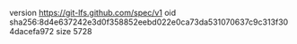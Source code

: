 version https://git-lfs.github.com/spec/v1
oid sha256:8d4e637242e3d0f358852eebd022e0ca73da531070637c9c313f304dacefa972
size 5728
